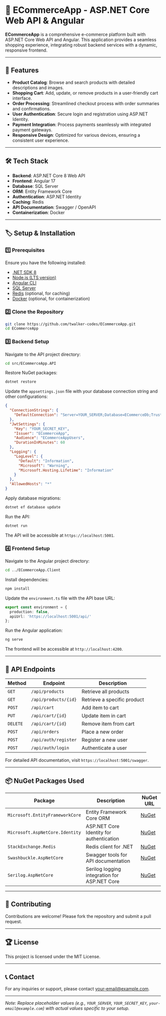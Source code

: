 # 🛒 ECommerceApp - ASP.NET Core Web API & Angular

**ECommerceApp** is a comprehensive e-commerce platform built with ASP.NET Core Web API and Angular. This application provides a seamless shopping experience, integrating robust backend services with a dynamic, responsive frontend.

---

## 🚀 Features

- **Product Catalog**: Browse and search products with detailed descriptions and images.
- **Shopping Cart**: Add, update, or remove products in a user-friendly cart interface.
- **Order Processing**: Streamlined checkout process with order summaries and confirmations.
- **User Authentication**: Secure login and registration using ASP.NET Identity.
- **Payment Integration**: Process payments seamlessly with integrated payment gateways.
- **Responsive Design**: Optimized for various devices, ensuring a consistent user experience.

---

## 🛠 Tech Stack

- **Backend**: ASP.NET Core 8 Web API
- **Frontend**: Angular 17
- **Database**: SQL Server
- **ORM**: Entity Framework Core
- **Authentication**: ASP.NET Identity
- **Caching**: Redis
- **API Documentation**: Swagger / OpenAPI
- **Containerization**: Docker

---

## 🏷 Setup & Installation

### 1️⃣ Prerequisites

Ensure you have the following installed:

- [.NET SDK 8](https://dotnet.microsoft.com/download)
- [Node.js (LTS version)](https://nodejs.org/)
- [Angular CLI](https://angular.io/cli)
- [SQL Server](https://www.microsoft.com/en-us/sql-server/sql-server-downloads)
- [Redis](https://redis.io/) (optional, for caching)
- [Docker](https://www.docker.com/) (optional, for containerization)

### 2️⃣ Clone the Repository

```bash
git clone https://github.com/twalker-codes/ECommerceApp.git
cd ECommerceApp
```

### 3️⃣ Backend Setup

Navigate to the API project directory:

```bash
cd src/ECommerceApp.API
```

Restore NuGet packages:

```bash
dotnet restore
```

Update the `appsettings.json` file with your database connection string and other configurations:

```json
{
  "ConnectionStrings": {
    "DefaultConnection": "Server=YOUR_SERVER;Database=ECommerceDb;Trusted_Connection=True;"
  },
  "JwtSettings": {
    "Key": "YOUR_SECRET_KEY",
    "Issuer": "ECommerceApp",
    "Audience": "ECommerceAppUsers",
    "DurationInMinutes": 60
  },
  "Logging": {
    "LogLevel": {
      "Default": "Information",
      "Microsoft": "Warning",
      "Microsoft.Hosting.Lifetime": "Information"
    }
  },
  "AllowedHosts": "*"
}
```

Apply database migrations:

```bash
dotnet ef database update
```

Run the API:

```bash
dotnet run
```

The API will be accessible at `https://localhost:5001`.

### 4️⃣ Frontend Setup

Navigate to the Angular project directory:

```bash
cd ../ECommerceApp.Client
```

Install dependencies:

```bash
npm install
```

Update the `environment.ts` file with the API base URL:

```typescript
export const environment = {
  production: false,
  apiUrl: 'https://localhost:5001/api/'
};
```

Run the Angular application:

```bash
ng serve
```

The frontend will be accessible at `http://localhost:4200`.

---

## 📝 API Endpoints

| Method | Endpoint                 | Description                       |
|--------|--------------------------|-----------------------------------|
| `GET`  | `/api/products`          | Retrieve all products             |
| `GET`  | `/api/products/{id}`     | Retrieve a specific product       |
| `POST` | `/api/cart`              | Add item to cart                  |
| `PUT`  | `/api/cart/{id}`         | Update item in cart               |
| `DELETE` | `/api/cart/{id}`       | Remove item from cart             |
| `POST` | `/api/orders`            | Place a new order                 |
| `POST` | `/api/auth/register`     | Register a new user               |
| `POST` | `/api/auth/login`        | Authenticate a user               |

For detailed API documentation, visit `https://localhost:5001/swagger`.

---

## 📦 NuGet Packages Used

| Package                               | Description                                  | NuGet URL                                                                 |
|---------------------------------------|----------------------------------------------|---------------------------------------------------------------------------|
| `Microsoft.EntityFrameworkCore`       | Entity Framework Core ORM                    | [NuGet](https://www.nuget.org/packages/Microsoft.EntityFrameworkCore/)     |
| `Microsoft.AspNetCore.Identity`       | ASP.NET Core Identity for authentication     | [NuGet](https://www.nuget.org/packages/Microsoft.AspNetCore.Identity/)     |
| `StackExchange.Redis`                 | Redis client for .NET                        | [NuGet](https://www.nuget.org/packages/StackExchange.Redis/)               |
| `Swashbuckle.AspNetCore`              | Swagger tools for API documentation          | [NuGet](https://www.nuget.org/packages/Swashbuckle.AspNetCore/)            |
| `Serilog.AspNetCore`                  | Serilog logging integration for ASP.NET Core | [NuGet](https://www.nuget.org/packages/Serilog.AspNetCore/)                |

---

## 📌 Contributing

Contributions are welcome! Please fork the repository and submit a pull request.

---

## 🏆 License

This project is licensed under the MIT License.

---

## 📞 Contact

For any inquiries or support, please contact [your-email@example.com](mailto:your-email@example.com).

---

*Note: Replace placeholder values (e.g., `YOUR_SERVER`, `YOUR_SECRET_KEY`, `your-email@example.com`) with actual values specific to your setup.*
